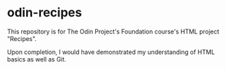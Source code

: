 # odin-recipes

This repository is for The Odin Project's Foundation course's HTML project "Recipes".

Upon completion, I would have demonstrated my understanding of HTML basics as well as Git.